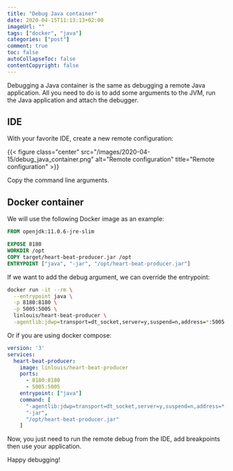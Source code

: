 ```yaml
---
title: "Debug Java container"
date: 2020-04-15T11:13:13+02:00
imageUrl: ""
tags: ["docker", "java"]
categories: ["post"]
comment: true
toc: false
autoCollapseToc: false
contentCopyright: false
---
```


Debugging a Java container is the same as debugging a remote Java application. All you need to do is
to add some arguments to the JVM, run the Java application and attach the debugger.

<!--more-->

## IDE

With your favorite IDE, create a new remote configuration:

{{< figure class="center" src="/images/2020-04-15/debug_java_container.png" alt="Remote configuration" title="Remote configuration" >}}

Copy the command line arguments.

## Docker container

We will use the following Docker image as an example:

```Dockerfile
FROM openjdk:11.0.6-jre-slim

EXPOSE 8180
WORKDIR /opt
COPY target/heart-beat-producer.jar /opt
ENTRYPOINT ["java", "-jar", "/opt/heart-beat-producer.jar"]
```

If we want to add the debug argument, we can override the entrypoint:

```bash
docker run -it --rm \
  --entrypoint java \
  -p 8180:8180 \
  -p 5005:5005 \
  linlouis/heart-beat-producer \
  -agentlib:jdwp=transport=dt_socket,server=y,suspend=n,address=*:5005 -jar /opt/heart-beat-producer.jar
```

Or if you are using docker compose:

```yaml
version: '3'
services:
  heart-beat-producer:
    image: linlouis/heart-beat-producer
    ports:
      - 8180:8180
      - 5005:5005
    entrypoint: ["java"]
    command: [
      "-agentlib:jdwp=transport=dt_socket,server=y,suspend=n,address=*:5005",
      "-jar",
      "/opt/heart-beat-producer.jar"
    ]
```

Now, you just need to run the remote debug from the IDE, add breakpoints then use your application.

Happy debugging!

